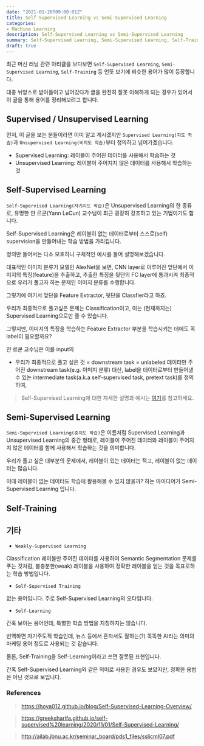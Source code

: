 ```yaml
---
date: "2021-01-20T09:00:01Z"
title: Self-Supervised Learning vs Semi-Supervised Learning
categories:
- Machine Learning
description: Self-Supervised Learning vs Semi-Supervised Learning
summary: Self-Supervised Learning, Semi-Supervised Learning, Self-Training 등 헷갈리는 용어를 정리하는 글입니다.
draft: true
---
```


최근 머신 러닝 관련 아티클을 보다보면 `Self-Supervised Learning`, `Semi-Supervised Learning`, `Self-Training`
등 언뜻 보기에 비슷한 용어가 많이 등장합니다.

대충 뉘앙스로 받아들이고 넘어갔다가 글을 완전히 잘못 이해하게 되는 경우가 있어서 이 글을 통해 용어를 정리해보려고 합니다.

## Supervised / Unsupervised Learning

먼저, 이 글을 보는 분들이라면 이미 알고 계시겠지만 `Supervised Learning(지도 학습)`과 `Unsupervised Learning(비지도 학습)`부터
정의하고 넘어가겠습니다.

- Supervised Learning: 레이블이 주어진 데이터를 사용해서 학습하는 것
- Unsupervised Learning: 레이블이 주어지지 않은 데이터를 사용해서 학습하는 것

## Self-Supervised Learning

`Self-Supervised Learning(자기지도 학습)`은 Unsupervised Learning의 한 종류로,
유명한 얀 르쿤(Yann LeCun) 교수님이 최근 굉장히 강조하고 있는 기법이기도 합니다.

Self-Supervised Learning은 레이블이 없는 데이터로부터 스스로(self) supervision을 만들어내는 학습 방법을 가리킵니다.

정의만 들어서는 다소 모호하니 구체적인 예시를 들어 설명해보겠습니다.

대표적인 이미지 분류기 모델인 AlexNet을 보면, CNN layer로 이루어진 앞단에서 이미지의 특징(feature)을 추출하고,
추출한 특징을 뒷단의 FC layer에 통과시켜 최종적으로 우리가 풀고자 하는 문제인 이미지 분류를 수행합니다.

그렇기에 여기서 앞단을 Feature Extractor, 뒷단을 Classfier라고 하죠.

우리가 최종적으로 풀고싶은 문제는 Classification이고, 이는 (현재까지는) Supervised Learning으로만 풀 수 있습니다.

그렇지만, 이미지의 특징을 학습하는 Feature Extractor 부분을 학습시키는 데에도 꼭 label이 필요할까요?





얀 르쿤 교수님은 이를 input의 

- 우리가 최종적으로 풀고 싶은 것 = downstream task = unlabeled 데이터만 주어진 downstream task(e.g. 이미지 분류) 대신,
label을 데이터로부터 만들어낼 수 있는 intermediate task(a.k.a self-supervised task, pretext task)를 정의하여, 


> Self-Supervised Learning에 대한 자세한 설명과 예시는 [여기](https://lilianweng.github.io/lil-log/2019/11/10/self-supervised-learning.html)를 참고하세요.

## Semi-Supervised Learning

`Semi-Supervised Learning(준지도 학습)`은 이름처럼 Supervised Learning과 Unsupervised Learning의 중간 형태로,
레이블이 주어진 데이터와 레이블이 주어지지 않은 데이터를 함께 사용해서 학습하는 것을 의미합니다.

우리가 풀고 싶은 대부분의 문제에서, 레이블이 있는 데이터는 적고, 레이블이 없는 데이터는 많습니다.

이때 레이블이 없는 데이터도 학습에 활용해볼 수 있지 않을까? 하는 아이디어가 Semi-Supervised Learning 입니다. 


## Self-Training

## 기타

- `Weakly-Supervised Learning`

Classification 레이블만 주어진 데이터를 사용하여 Semantic Segmentation 문제를 푸는 것처럼,
불충분한(weak) 레이블을 사용하여 정확한 레이블을 얻는 것을 목표로하는 학습 방법입니다.

- `Self-Supervised Training`

없는 용어입니다. 주로 Self-Supervised Learning의 오타입니다.

- `Self-Learning`

간혹 보이는 용어인데, 특별한 학습 방법을 지칭하지는 않습니다.

번역하면 자기주도적 학습인데, 뉴스 등에서 혼자서도 잘하는(?) 똑똑한 AI라는 의미의 마케팅 용어 정도로 사용되는 것 같습니다.

물론, Self-Training을 Self-Learning이라고 쓰면 잘못된 표현입니다.

간혹 Self-Supervised Learning와 같은 의미로 사용한 경우도 보았지만, 정확한 용법은 아닌 것으로 보입니다.


### References

> https://hoya012.github.io/blog/Self-Supervised-Learning-Overview/

> https://greeksharifa.github.io/self-supervised%20learning/2020/11/01/Self-Supervised-Learning/

> http://ailab.jbnu.ac.kr/seminar_board/pds1_files/sslicml07.pdf